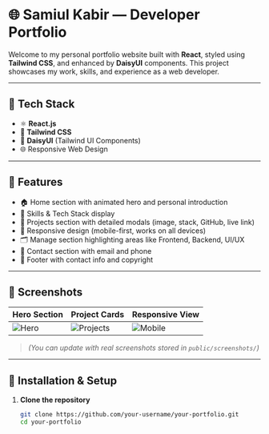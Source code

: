 # 🌐 Samiul Kabir — Developer Portfolio

Welcome to my personal portfolio website built with **React**, styled using **Tailwind CSS**, and enhanced by **DaisyUI** components. This project showcases my work, skills, and experience as a web developer.

---

## 🚀 Tech Stack

- ⚛️ **React.js**
- 🎨 **Tailwind CSS**
- 💠 **DaisyUI** (Tailwind UI Components)
- 🌐 Responsive Web Design

---

## 📁 Features

- 🏠 Home section with animated hero and personal introduction
- 🧠 Skills & Tech Stack display
- 💼 Projects section with detailed modals (image, stack, GitHub, live link)
- 📱 Responsive design (mobile-first, works on all devices)
- 🗂️ Manage section highlighting areas like Frontend, Backend, UI/UX
- 📩 Contact section with email and phone
- 🔗 Footer with contact info and copyright

---

## 📸 Screenshots

| Hero Section | Project Cards | Responsive View |
|--------------|---------------|------------------|
| ![Hero](public/screenshots/hero.png) | ![Projects](public/screenshots/projects.png) | ![Mobile](public/screenshots/mobile.png) |

> *(You can update with real screenshots stored in `public/screenshots/`)*

---

## 🔧 Installation & Setup

1. **Clone the repository**
   ```bash
   git clone https://github.com/your-username/your-portfolio.git
   cd your-portfolio
